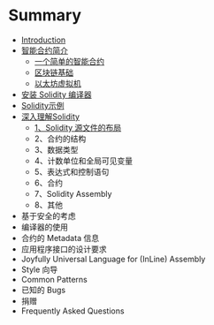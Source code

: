 # Summary

* [Introduction](README.md)
* [智能合约简介](zhi-neng-he-yue-jian-jie.md)
  * [一个简单的智能合约](zhi-neng-he-yue-jian-jie/yi-ge-jian-dan-de-zhi-neng-he-yue.md)
  * [区块链基础](zhi-neng-he-yue-jian-jie/qu-kuai-lian-ji-chu.md)
  * [以太坊虚拟机](zhi-neng-he-yue-jian-jie/yi-tai-fang-xu-ni-ji.md)
* [安装 Solidity 编译器](an-zhuang-solidity-bian-yi-qi.md)
* [Solidity示例](solidityshi-li.md)
* [深入理解Solidity](shen-ru-lijie-solidity.md)
  * [1、Solidity 源文件的布局](shen-ru-lijie-solidity/1solidity-yuan-wen-jian-de-bu-ju.md)
  * 2、合约的结构
  * 3、数据类型
  * 4、计数单位和全局可见变量
  * 5、表达式和控制语句
  * 6、合约
  * 7、Solidity Assembly
  * 8、其他
* 基于安全的考虑
* 编译器的使用
* 合约的 Metadata 信息
* 应用程序接口的设计要求
* Joyfully Universal Language for \(InLine\) Assembly
* Style 向导
* Common Patterns
* 已知的 Bugs
* 捐赠
* Frequently Asked Questions

